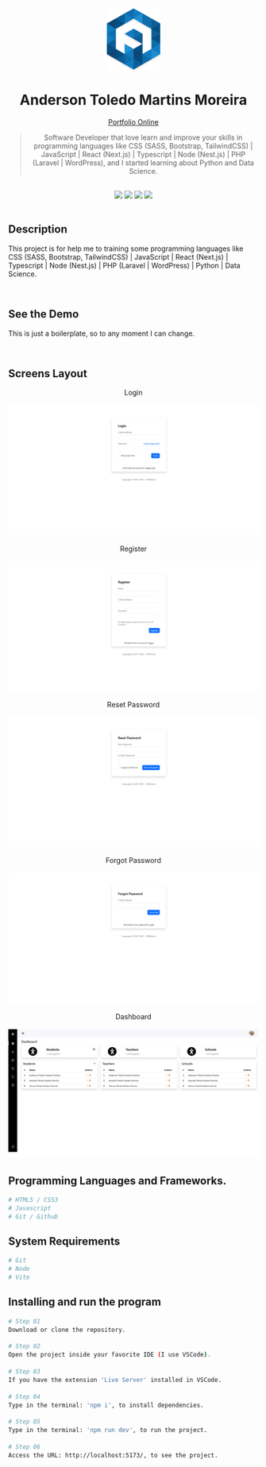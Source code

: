 <div align="center">
  <img src="readme/logo/favicon.png" />
  <h1>Anderson Toledo Martins Moreira</h1>
  <a href="http://www.atmm.dev" target="_blank">Portfolio Online</a>

> Software Developer that love learn and improve your skills in programming languages like CSS (SASS, Bootstrap, TailwindCSS) | JavaScript | React (Next.js) | Typescript | Node (Nest.js) | PHP (Laravel | WordPress), and I started learning about Python and Data Science.

</div>
<br >
<!-- References for Create budgets :: https://shields.io/category/build -->
<div align="center">
  <!-- <img src="https://img.shields.io/static/v1?label=Status&message=Development&color=tomato"/> -->
  <img src="https://img.shields.io/static/v1?label=Status&message=Complete&color=darkgreen"/>
  <img src="https://img.shields.io/static/v1?label=CSS&message=3.0&color=blue"/>
  <!-- <img src="https://img.shields.io/static/v1?label=TailwindCSS&message=4.0&color=purple"/> -->
  <img src="https://img.shields.io/static/v1?label=Bootstrap&message=5.3.x&color=DeepPink"/>
  <img src="https://img.shields.io/static/v1?label=JavaScript&message=ES6&color=yellow"/>
  <!-- <img src="https://img.shields.io/static/v1?label=TypeScript&message=5.7&color=darkgray"/>
  <img src="https://img.shields.io/static/v1?label=Node&message=22.14.0&color=green"/>
  <img src="https://img.shields.io/static/v1?label=Nest.js&message=11.0.10&color=brown"/>
  <img src="https://img.shields.io/static/v1?label=React&message=19.0&color=darkblue"/>
  <img src="https://img.shields.io/static/v1?label=Next.js&message=15.1.7&color=black"/>
  <img src="https://img.shields.io/static/v1?label=PHP&message=8.4&color=lightblue"/>
  <img src="https://img.shields.io/static/v1?label=Laravel&message=11&color=red"/>
  <img src="https://img.shields.io/static/v1?label=WordPress&message=6.7.2&color=darkcyan"/> -->
</div>

<br >

## Description
This project is for help me to training some programming languages like CSS (SASS, Bootstrap, TailwindCSS) | JavaScript | React (Next.js) | Typescript | Node (Nest.js) | PHP (Laravel | WordPress) | Python | Data Science.

<br >

## See the Demo
This is just a boilerplate, so to any moment I can change.

<br >

## Screens Layout
<div align="center">
  Login <br><br>
  <img src="readme/layout/login.png" alt="Login"/>
<br><br> Register <br><br>
  <img src="readme/layout/register.png" alt="Register"/>
<br><br> Reset Password <br><br>
  <img src="readme/layout/reset.png" alt="Reset"/>
<br><br> Forgot Password <br><br>
  <img src="readme/layout/forgot.png" alt="Forgot Password"/>
<br><br> Dashboard <br><br>
  <img src="readme/layout/dashboard.png" alt="Dashboard"/>
</div>

## Programming Languages and Frameworks.
```bash
# HTML5 / CSS3
# Javascript
# Git / Github
```

## System Requirements
```bash
# Git
# Node
# Vite
```

## Installing and run  the program

```bash
# Step 01 
Download or clone the repository.

# Step 02 
Open the project inside your favorite IDE (I use VSCode).

# Step 03 
If you have the extension 'Live Server' installed in VSCode.

# Step 04
Type in the terminal: 'npm i', to install dependencies.

# Step 05
Type in the terminal: 'npm run dev', to run the project.

# Step 06 
Access the URL: http://localhost:5173/, to see the project.
```
